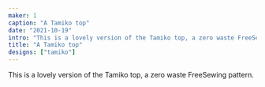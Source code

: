 ```yaml
---
maker: 1
caption: "A Tamiko top"
date: "2021-10-19"
intro: "This is a lovely version of the Tamiko top, a zero waste FreeSewing pattern."
title: "A Tamiko top"
designs: ["tamiko"]
---
```


This is a lovely version of the Tamiko top, a zero waste FreeSewing pattern.
